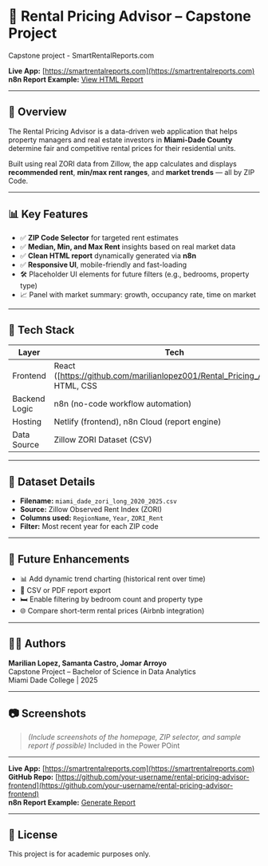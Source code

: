 # 🏡 Rental Pricing Advisor – Capstone Project
Capstone project - SmartRentalReports.com


**Live App:** [https://smartrentalreports.com](https://smartrentalreports.com)  
**n8n Report Example:** [View HTML Report](https://smartrentalreports.com/report.html?zip=33101&median_price=2400)

---

## 🎯 Overview

The Rental Pricing Advisor is a data-driven web application that helps property managers and real estate investors in **Miami-Dade County** determine fair and competitive rental prices for their residential units.

Built using real ZORI data from Zillow, the app calculates and displays **recommended rent**, **min/max rent ranges**, and **market trends** — all by ZIP Code.

---

## 📊 Key Features

- ✅ **ZIP Code Selector** for targeted rent estimates
- ✅ **Median, Min, and Max Rent** insights based on real market data
- ✅ **Clean HTML report** dynamically generated via **n8n**
- ✅ **Responsive UI**, mobile-friendly and fast-loading
- 🛠️ Placeholder UI elements for future filters (e.g., bedrooms, property type)
- 📈 Panel with market summary: growth, occupancy rate, time on market

---

## 🧠 Tech Stack

| Layer         | Tech                       |
|---------------|----------------------------|
| Frontend      | React ([https://github.com/marilianlopez001/Rental_Pricing_Advisor]), HTML, CSS |
| Backend Logic | n8n (no-code workflow automation) |
| Hosting       | Netlify (frontend), n8n Cloud (report engine) |
| Data Source   | Zillow ZORI Dataset (CSV) |

---

## 📁 Dataset Details

- **Filename:** `miami_dade_zori_long_2020_2025.csv`
- **Source:** Zillow Observed Rent Index (ZORI)
- **Columns used:** `RegionName`, `Year`, `ZORI_Rent`
- **Filter:** Most recent year for each ZIP code

---

## 🚀 Future Enhancements

- 📊 Add dynamic trend charting (historical rent over time)
- 🛒 CSV or PDF report export
- 🛏️ Enable filtering by bedroom count and property type
- 🌐 Compare short-term rental prices (Airbnb integration)

---

## 👩‍💻 Authors

**Marilian Lopez, Samanta Castro, Jomar Arroyo**  
Capstone Project – Bachelor of Science in Data Analytics  
Miami Dade College | 2025

---

## 📷 Screenshots

> _(Include screenshots of the homepage, ZIP selector, and sample report if possible)_ Included in the Power POint

---

**Live App:** [https://smartrentalreports.com](https://smartrentalreports.com)  
**GitHub Repo:** [https://github.com/your-username/rental-pricing-advisor-frontend](https://github.com/your-username/rental-pricing-advisor-frontend)  
**n8n Report Example:** [Generate Report](https://smartrentalreports.com/report.html?zip=33101&median_price=2400)

---

## 📜 License

This project is for academic purposes only.
